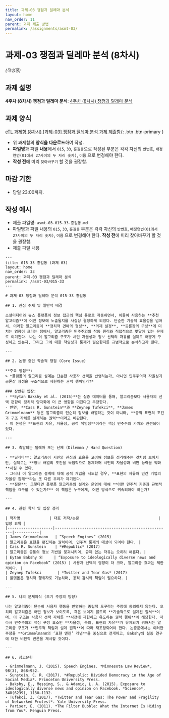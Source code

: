```yaml
---
title: 과제-03 쟁점과 딜레마 분석
layout: home
nav_order: 11
parent: 과제 제출 방법
permalink: /assignments/asmt-03/
---
```


# 과제-03 쟁점과 딜레마 분석 (8차시)

*(작성중)*

## 과제 설명

**4주차 (8차시) 쟁점과 딜레마 분석**: [4주차 (8차시) 쟁점과 딜레마 분석]({{site.baseurl}}/lectures/week04-08)

## 과제 양식

[eTL 과제함 (8차시) [과제-03] 쟁점과 딜레마 분석 과제 제출함](https://myetl.snu.ac.kr/){: .btn .btn-primary }

- 위 과제함의 **양식을 다운로드**하여 작성.
- **파일명**과 파일 **내용**에서 `015`, `33`, `홍길동`으로 작성된 부분은 각각 자신의 `반번호`, `배정연번(01에서 27사이의 두 자리 숫자)`, `이름` 으로 변경해야 한다. 
- **작성 전**에 미리 `찾아바꾸기` 할 것을 권장함.

## 마감 기한

- 당일 23:00까지.

## 작성 예시

- 제출 파일명: `asmt-03-015-33-홍길동.md` 
- 파일명과 파일 내용의 `015`, `33`, `홍길동` 부분은 각각 자신의 `반번호`, `배정연번(01에서 27사이의 두 자리 숫자)`, `이름` 으로 변경해야 한다. **작성 전**에 미리 찾아바꾸기 할 것을 권장함.
- 제출 파일 내용

```
---
title: 015-33 홍길동 (과제-03)
layout: home
nav_order: 33
parent: 과제-03 쟁점과 딜레마 분석
permalink: /asmt-03/015-33
---

# 과제-03 쟁점과 딜레마 분석 015-33 홍길동 

## 1. 관심 주제 및 일반적 배경

소셜미디어와 뉴스 플랫폼이 정보 접근의 핵심 통로로 작동하면서, 이들이 사용하는 **추천 알고리즘**이 어떤 정보에 노출될지를 사실상 결정하게 되었다. 단순한 기술적 효율성을 넘어서, 이러한 알고리즘이 **정치적 견해의 형성**, **의제 설정**, **공론장의 구성**에 미치는 영향이 크다는 점에서, 알고리즘은 민주주의의 작동 원리와 직접적으로 맞닿아 있는 문제로 여겨진다. 나는 이 알고리즘 구조가 시민 자율성과 정보 선택의 자유를 실제로 어떻게 구성하고 있는지, 그리고 그에 대한 책임성과 통제가 필요한지를 규범적으로 분석하고자 한다.

---

## 2. 논쟁 중인 학술적 쟁점 (Core Issue)

**주요 쟁점**:  
> *플랫폼의 알고리즘 설계는 단순한 사용자 선택을 반영하는가, 아니면 민주주의적 자율성과 공론장 형성을 구조적으로 제한하는 권력 행위인가?*

### 상반된 입장:
- **Eytan Bakshy et al. (2015)**는 실증 데이터를 통해, 알고리즘보다 사용자의 선택 편향이 정치적 양극화에 더 큰 영향을 미친다고 주장한다.
- 반면, **Cass R. Sunstein**과 **Zeynep Tufekci**, **James Grimmelmann** 등은 알고리즘이 단순히 정보를 배열하는 것이 아니라, **공적 표현의 조건과 구조 자체를 설계하는 권력**이라고 비판한다.
- 이 논쟁은 **표현의 자유, 자율성, 공적 책임성**이라는 핵심 민주주의 가치와 관련되어 있다.

---

## 3. 촉발되는 딜레마 또는 난제 (Dilemma / Hard Question)

- **딜레마**: 알고리즘이 시민의 관심과 효율을 고려해 정보를 정리해주는 것처럼 보이지만, 실제로는 **정보 배열의 조건을 독점적으로 통제하며 시민의 자율성과 비판 능력을 약화**시킬 수 있다.  
- 그러나 이 알고리즘 설계에 대해 공적 개입을 시도할 경우, **표현의 자유와 민간 기업의 자율성 침해**라는 또 다른 우려가 제기된다.
- **질문**: 그렇다면 플랫폼 알고리즘의 설계와 운영에 대해 **어떤 민주적 기준과 규범적 책임을 요구할 수 있는가?** 이 책임은 누구에게, 어떤 방식으로 귀속되어야 하는가?

---

## 4. 관련 학자 및 입장 정리

| 학자명             | 대표 저작/논문                                   | 입장 요약 |
|--------------------|---------------------------------------------------|-----------|
| James Grimmelmann   | “Speech Engines” (2015)                          | 알고리즘은 표현을 편집하는 권력이며, 민주적 통제의 대상이 되어야 한다. |
| Cass R. Sunstein    | *#Republic* (2017)                                | 알고리즘은 공통의 정보 기반을 붕괴시키며, 규제 없는 자유는 오히려 해롭다. |
| Eytan Bakshy 외     | “Exposure to ideologically diverse news and opinion on Facebook” (2015) | 사용자 선택의 영향이 더 크며, 알고리즘 효과는 제한적이다. |
| Zeynep Tufekci       | *Twitter and Tear Gas* (2017)                   | 플랫폼은 정치적 행위자로 기능하며, 공적 감시와 책임이 필요하다. |

---

## 5. 나의 문제의식 (초기 주장의 방향)

나는 알고리즘이 단순히 사용자 행동을 반영하는 중립적 도구라는 주장에 동의하지 않는다. 오히려 알고리즘은 어떤 정보가 보이도록, 혹은 보이지 않도록 **기술적으로 설계된 질서**이며, 이 구조는 사용자 선택 자체를 **사전에 제한하고 유도하는 권력 행위**에 해당한다. 따라서 민주주의의 핵심 구성 요소인 **자율성, 숙의, 표현의 자유**가 유지되기 위해서는 알고리즘 구조가 **민주적 책임과 설계 원칙**에 따라 재조정되어야 한다. 논증문에서는 이러한 주장을 **Grimmelmann의 ‘표현 엔진’ 개념**을 중심으로 전개하고, Bakshy의 실증 연구에 대한 비판적 반론을 제시할 것이다.

---

## 6. 참고문헌

- Grimmelmann, J. (2015). Speech Engines. *Minnesota Law Review*, 98(3), 868–952.  
- Sunstein, C. R. (2017). *#Republic: Divided Democracy in the Age of Social Media*. Princeton University Press.  
- Bakshy, E., Messing, S., & Adamic, L. A. (2015). Exposure to ideologically diverse news and opinion on Facebook. *Science*, 348(6239), 1130–1132.  
- Tufekci, Z. (2017). *Twitter and Tear Gas: The Power and Fragility of Networked Protest*. Yale University Press.  
- Pariser, E. (2011). *The Filter Bubble: What the Internet Is Hiding from You*. Penguin Press.

```


